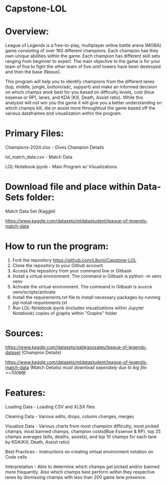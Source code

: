 # Capstone-LOL

# Overview:
League of Legends is a free-to-play, multiplayer online battle arena (MOBA) game consisting of over 160 different champions. Each champion has they own unique abilities within the game. Each champion has different skill sets ranging from beginner to expert. The main objective to the game is for your team of five to fight the other team of five until towers have been destroyed and then the base (Nexus). 

This program will help you to identify champions from the different lanes (top, middle, jungle, bottom/adc, support) and make an informed decision on which champs work best for you based on difficulty levels, cost (blue essense or RP), lanes, and KDA (Kill, Death, Assist ratio). While this analysist will not win you the game it will give you a better understanding on which champs kill, die or assist more throughtout the game based off the various dataframes and visualization within the program. 

# Primary Files:
Champions-2024.xlsx - Gives Champion Details

lol_match_data.csv - Match Data
 
LOL-Notebook.ipynb - Main Program w/ Visualizations 

# Download file and place within Data-Sets folder:
Match Data Set (Kaggle)

https://www.kaggle.com/datasets/mldatastudent/league-of-legends-match-data

# How to run the program:
1) Fork the repository https://github.com/L8onii/Capstone-LOL
2) Clone the repository to your Github account
3) Access the repository from your command line or Gitbash
4) Install a virtual environment. The command in Gitbash is python -m venv venv
5) Activate the virtual environment. The command in Gitbash is source venv/scripts/activate
6) Install the requirements.txt file to install necessary packages by running pip install requirements.txt
7) Run LOL-Notebook.ipynb (includes visualizations within Jupyter Notebook) copies of graphs within "Graphs" folder

# Sources:

https://www.kaggle.com/datasets/gabkgonzales/league-of-legends-dataset (Champion Details)

https://www.kaggle.com/datasets/mldatastudent/league-of-legends-match-data (Match Details) *must download seperately due to big file >~700MB*

# Features:
Loading Data - Loading CSV and XLSX files

Cleaning Data - Various edits, drops, column changes, merges

Visualize Data - Various charts from most champion difficulty, most picked champs, most banned champs, champion costs(Blue Essense & RP), top 25 champs averages (kills, deaths, assists), and top 10 champs for each lane by KDA(Kill, Death, Assist ratio)

Best Practices - Instructions on creating virtual environment notation on Code cells

Interpretation - Able to determine which champs get picked and/or banned more frequently. Also which champs best perform within they respective lanes by dismissing champs with less than 200 game lane presence. 